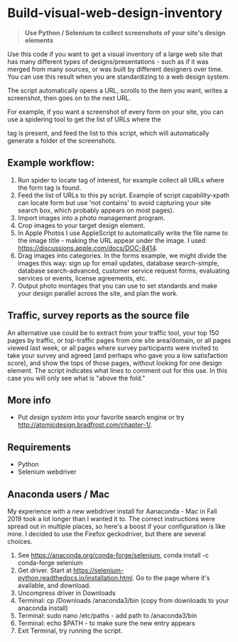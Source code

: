 # Build-visual-web-design-inventory
> **Use Python / Selenium to collect screenshots of your site's design elements**

Use this code if you want to get a visual inventory of a large web site that has many different types of designs/presentations - such as if it was merged from many sources, or was built by different designers over time. You can use this result when you are standardizing to a web design system.

The script automatically opens a URL, scrolls to the item you want, writes a screenshot, then goes on to the next URL.

For example, if you want a screenshot of every form on your site, you can use a spidering tool to get the list of URLs where the <form> tag is present, and feed the list to this script, which will automatically generate a folder of the screenshots.


## Example workflow:

1. Run spider to locate tag of interest, for example collect all URLs where the form tag is found.
2. Feed the list of URLs to this py script. Example of script capability-xpath can locate form but use 'not contains' to avoid capturing your site search box, which probably appears on most pages).
3. Import images into a photo management program.
4. Crop images to your target design element.
5. In Apple Photos I use AppleScript to automatically write the file name to the image title - making the URL appear under the image. I used https://discussions.apple.com/docs/DOC-8414.
5. Drag images into categories. In the forms example, we might divide the images this way: sign up for email updates, database search-simple, database search-advanced, customer service request forms, evaluating services or events, license agreements, etc.
6. Output photo montages that you can use to set standards and make your design parallel across the site, and plan the work.


## Traffic, survey reports as the source file

An alternative use could be to extract from your traffic tool, your top 150 pages by traffic, or top-traffic pages from one site area/domain, or all pages viewed last week, or all pages where survey participants were invited to take your survey and agreed (and perhaps who gave you a low satisfaction score), and show the tops of those pages, without looking for one design element. The script indicates what lines to comment out for this use. In this case you will only see what is "above the fold." 


## More info

* Put _design system_ into your favorite search engine or try http://atomicdesign.bradfrost.com/chapter-1/.


## Requirements

* Python
* Selenium webdriver


## Anaconda users / Mac

My experience with a new webdriver install for Aanaconda - Mac in Fall 2019 took a lot longer than I wanted it to. The correct instructions were spread out in multiple places, so here's a boost if your configuration is like mine. I decided to use the Firefox geckodriver, but there are several choices.

1. See https://anaconda.org/conda-forge/selenium, conda install -c conda-forge selenium
2. Get driver. Start at https://selenium-python.readthedocs.io/installation.html. Go to the page where it's available, and download.
3. Uncompress driver in Downloads
4. Terminal: cp /Downloads /anaconda3/bin (copy from downloads to your anaconda install)
5. Terminal: sudo nano /etc/paths - add path to /anaconda3/bin
6. Terminal: echo $PATH - to make sure the new entry appears
7. Exit Terminal, try running the script.
